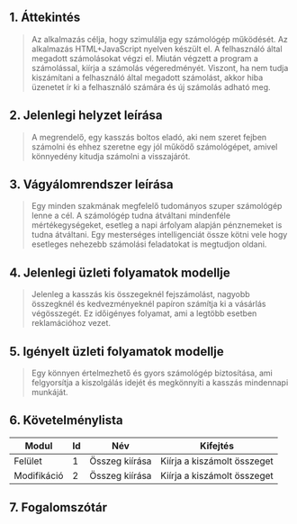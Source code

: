 ## 1. Áttekintés
>  Az alkalmazás célja, hogy szimulálja egy számológép működését. Az alkalmazás HTML+JavaScript nyelven készült el. A felhasználó által megadott számolásokat végzi el. Miután végzett a program a számolással, kiírja a számolás végeredményét. Viszont, ha nem tudja kiszámítani a felhasználó által megadott számolást, akkor hiba üzenetet ír ki a felhasználó számára és új számolás adható meg. 

## 2. Jelenlegi helyzet leírása
>   A megrendelő, egy kasszás boltos eladó, aki nem szeret fejben számolni és ehhez szeretne egy jól működő számológépet, amivel könnyedény kitudja számolni a visszajárót. 
## 3. Vágyálomrendszer leírása
>   Egy minden szakmának megfelelő tudományos szuper számológép lenne a cél. A számológép tudna átváltani mindenféle mértékegységeket, esetleg a napi árfolyam alapján pénznemeket is tudna átváltani. Egy mesterséges intelligenciát össze kötni vele hogy esetleges nehezebb számolási feladatokat is megtudjon oldani.
## 4. Jelenlegi üzleti folyamatok modellje
>   Jelenleg a kasszás kis összegeknél fejszámolást, nagyobb összegknél és kedvezményeknél papíron számítja ki a vásárlás végösszegét. Ez időigényes folyamat, ami a legtöbb esetben reklamációhoz vezet. 

## 5. Igényelt üzleti folyamatok modellje
>   Egy könnyen értelmezhető és gyors számológép biztosítása, ami felgyorsítja a kiszolgálás idejét és megkönnyíti a kasszás mindennapi munkáját. 

## 6. Követelménylista
| Modul | Id | Név | Kifejtés | 
|-------------|----|----------------|-----------------------------| 
| Felület | 1 | Összeg kiírása | Kiírja a kiszámolt összeget | 
| Modifikáció | 2 | Összeg kiírása | Kiírja a kiszámolt összeget |



## 7. Fogalomszótár

